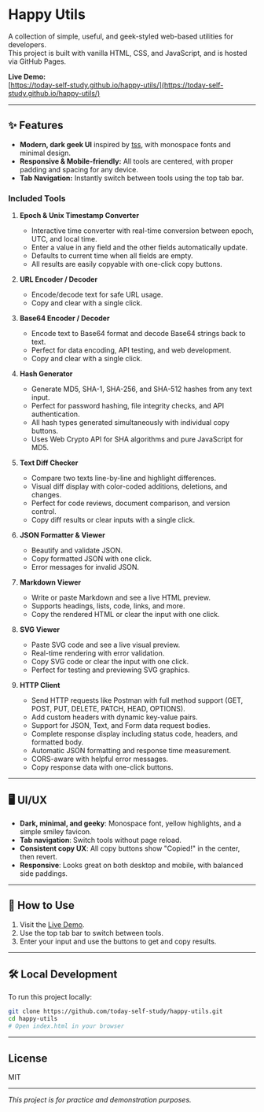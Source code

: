 # Happy Utils

A collection of simple, useful, and geek-styled web-based utilities for developers.  
This project is built with vanilla HTML, CSS, and JavaScript, and is hosted via GitHub Pages.

**Live Demo:**  
[https://today-self-study.github.io/happy-utils/](https://today-self-study.github.io/happy-utils/)

---

## ✨ Features

- **Modern, dark geek UI** inspired by [tss](https://today-self-study.github.io/tss/), with monospace fonts and minimal design.
- **Responsive & Mobile-friendly:** All tools are centered, with proper padding and spacing for any device.
- **Tab Navigation:** Instantly switch between tools using the top tab bar.

### Included Tools

1. **Epoch & Unix Timestamp Converter**
    - Interactive time converter with real-time conversion between epoch, UTC, and local time.
    - Enter a value in any field and the other fields automatically update.
    - Defaults to current time when all fields are empty.
    - All results are easily copyable with one-click copy buttons.

2. **URL Encoder / Decoder**
    - Encode/decode text for safe URL usage.
    - Copy and clear with a single click.

3. **Base64 Encoder / Decoder**
    - Encode text to Base64 format and decode Base64 strings back to text.
    - Perfect for data encoding, API testing, and web development.
    - Copy and clear with a single click.

4. **Hash Generator**
    - Generate MD5, SHA-1, SHA-256, and SHA-512 hashes from any text input.
    - Perfect for password hashing, file integrity checks, and API authentication.
    - All hash types generated simultaneously with individual copy buttons.
    - Uses Web Crypto API for SHA algorithms and pure JavaScript for MD5.

5. **Text Diff Checker**
    - Compare two texts line-by-line and highlight differences.
    - Visual diff display with color-coded additions, deletions, and changes.
    - Perfect for code reviews, document comparison, and version control.
    - Copy diff results or clear inputs with a single click.

6. **JSON Formatter & Viewer**
    - Beautify and validate JSON.
    - Copy formatted JSON with one click.
    - Error messages for invalid JSON.

7. **Markdown Viewer**
    - Write or paste Markdown and see a live HTML preview.
    - Supports headings, lists, code, links, and more.
    - Copy the rendered HTML or clear the input with one click.

8. **SVG Viewer**
    - Paste SVG code and see a live visual preview.
    - Real-time rendering with error validation.
    - Copy SVG code or clear the input with one click.
    - Perfect for testing and previewing SVG graphics.

9. **HTTP Client**
    - Send HTTP requests like Postman with full method support (GET, POST, PUT, DELETE, PATCH, HEAD, OPTIONS).
    - Add custom headers with dynamic key-value pairs.
    - Support for JSON, Text, and Form data request bodies.
    - Complete response display including status code, headers, and formatted body.
    - Automatic JSON formatting and response time measurement.
    - CORS-aware with helpful error messages.
    - Copy response data with one-click buttons.

---

## 🖥️ UI/UX

- **Dark, minimal, and geeky**: Monospace font, yellow highlights, and a simple smiley favicon.
- **Tab navigation**: Switch tools without page reload.
- **Consistent copy UX**: All copy buttons show "Copied!" in the center, then revert.
- **Responsive**: Looks great on both desktop and mobile, with balanced side paddings.

---

## 🚀 How to Use

1. Visit the [Live Demo](https://today-self-study.github.io/happy-utils/).
2. Use the top tab bar to switch between tools.
3. Enter your input and use the buttons to get and copy results.

---

## 🛠️ Local Development

To run this project locally:

```bash
git clone https://github.com/today-self-study/happy-utils.git
cd happy-utils
# Open index.html in your browser
```

---

## License

MIT

---

*This project is for practice and demonstration purposes.*
